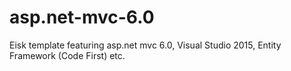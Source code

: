 # asp.net-mvc-6.0
Eisk template featuring asp.net mvc 6.0, Visual Studio 2015, Entity Framework (Code First) etc.
